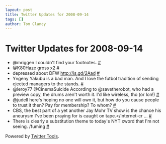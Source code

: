 ```yaml
---
layout: post
title: Twitter Updates for 2008-09-14
tags: []
author: Tom Clancy
---
```


# Twitter Updates for 2008-09-14

<ul>
	<li>@mriggen I couldn't find your footnotes. <a href="http://twitter.com/tclancy/statuses/920602198">#</a></li>
	<li>@K80Haze gross x2 <a href="http://twitter.com/tclancy/statuses/920602454">#</a></li>
	<li>depressed about DFW <a href="http://is.gd/2Aad" rel="nofollow">http://is.gd/2Aad</a> <a href="http://twitter.com/tclancy/statuses/921070388">#</a></li>
	<li>Yvgeny Yakubu is a bad man. And I love the futbol tradition of sending ejected managers to the stands. <a href="http://twitter.com/tclancy/statuses/921158814">#</a></li>
	<li>@leroy77 @CinemaSuicide According to @savetherobot, who had a preview copy, the drums aren't worth it. I'd like wireless, tho (or Ion!) <a href="http://twitter.com/tclancy/statuses/921190783">#</a></li>
	<li>@judell here's hoping no one will own it, but how do you cause people to trust it then? Pay for membership? To whom? <a href="http://twitter.com/tclancy/statuses/921192914">#</a></li>
	<li>CBS, the best part of a yet another Jay Mohr TV show is the chance his aneurysm I've been praying for is caught on tape.&lt;/internet-cr ... <a href="http://twitter.com/tclancy/statuses/921193591">#</a></li>
	<li>There is clearly a substitution theme to today's NYT xword that I'm not seeing. /fuming <a href="http://twitter.com/tclancy/statuses/921199065">#</a></li>
</ul>
<p>Powered by <a href="http://alexking.org/projects/wordpress">Twitter Tools</a>.</p>
